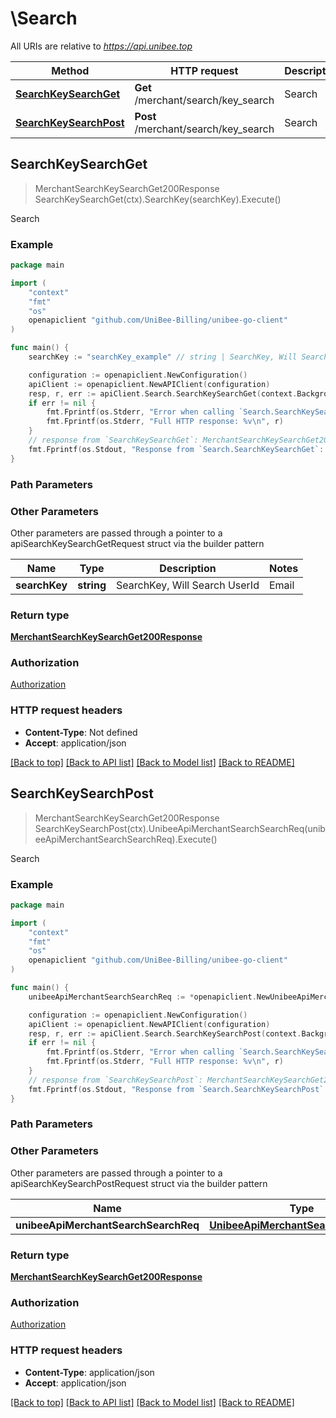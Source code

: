 # \Search

All URIs are relative to *https://api.unibee.top*

Method | HTTP request | Description
------------- | ------------- | -------------
[**SearchKeySearchGet**](Search.md#SearchKeySearchGet) | **Get** /merchant/search/key_search | Search
[**SearchKeySearchPost**](Search.md#SearchKeySearchPost) | **Post** /merchant/search/key_search | Search



## SearchKeySearchGet

> MerchantSearchKeySearchGet200Response SearchKeySearchGet(ctx).SearchKey(searchKey).Execute()

Search

### Example

```go
package main

import (
	"context"
	"fmt"
	"os"
	openapiclient "github.com/UniBee-Billing/unibee-go-client"
)

func main() {
	searchKey := "searchKey_example" // string | SearchKey, Will Search UserId|Email|UserName|CompanyName|SubscriptionId|VatNumber|InvoiceId||PaymentId (optional)

	configuration := openapiclient.NewConfiguration()
	apiClient := openapiclient.NewAPIClient(configuration)
	resp, r, err := apiClient.Search.SearchKeySearchGet(context.Background()).SearchKey(searchKey).Execute()
	if err != nil {
		fmt.Fprintf(os.Stderr, "Error when calling `Search.SearchKeySearchGet``: %v\n", err)
		fmt.Fprintf(os.Stderr, "Full HTTP response: %v\n", r)
	}
	// response from `SearchKeySearchGet`: MerchantSearchKeySearchGet200Response
	fmt.Fprintf(os.Stdout, "Response from `Search.SearchKeySearchGet`: %v\n", resp)
}
```

### Path Parameters



### Other Parameters

Other parameters are passed through a pointer to a apiSearchKeySearchGetRequest struct via the builder pattern


Name | Type | Description  | Notes
------------- | ------------- | ------------- | -------------
 **searchKey** | **string** | SearchKey, Will Search UserId|Email|UserName|CompanyName|SubscriptionId|VatNumber|InvoiceId||PaymentId | 

### Return type

[**MerchantSearchKeySearchGet200Response**](MerchantSearchKeySearchGet200Response.md)

### Authorization

[Authorization](../README.md#Authorization)

### HTTP request headers

- **Content-Type**: Not defined
- **Accept**: application/json

[[Back to top]](#) [[Back to API list]](../README.md#documentation-for-api-endpoints)
[[Back to Model list]](../README.md#documentation-for-models)
[[Back to README]](../README.md)


## SearchKeySearchPost

> MerchantSearchKeySearchGet200Response SearchKeySearchPost(ctx).UnibeeApiMerchantSearchSearchReq(unibeeApiMerchantSearchSearchReq).Execute()

Search

### Example

```go
package main

import (
	"context"
	"fmt"
	"os"
	openapiclient "github.com/UniBee-Billing/unibee-go-client"
)

func main() {
	unibeeApiMerchantSearchSearchReq := *openapiclient.NewUnibeeApiMerchantSearchSearchReq() // UnibeeApiMerchantSearchSearchReq | 

	configuration := openapiclient.NewConfiguration()
	apiClient := openapiclient.NewAPIClient(configuration)
	resp, r, err := apiClient.Search.SearchKeySearchPost(context.Background()).UnibeeApiMerchantSearchSearchReq(unibeeApiMerchantSearchSearchReq).Execute()
	if err != nil {
		fmt.Fprintf(os.Stderr, "Error when calling `Search.SearchKeySearchPost``: %v\n", err)
		fmt.Fprintf(os.Stderr, "Full HTTP response: %v\n", r)
	}
	// response from `SearchKeySearchPost`: MerchantSearchKeySearchGet200Response
	fmt.Fprintf(os.Stdout, "Response from `Search.SearchKeySearchPost`: %v\n", resp)
}
```

### Path Parameters



### Other Parameters

Other parameters are passed through a pointer to a apiSearchKeySearchPostRequest struct via the builder pattern


Name | Type | Description  | Notes
------------- | ------------- | ------------- | -------------
 **unibeeApiMerchantSearchSearchReq** | [**UnibeeApiMerchantSearchSearchReq**](UnibeeApiMerchantSearchSearchReq.md) |  | 

### Return type

[**MerchantSearchKeySearchGet200Response**](MerchantSearchKeySearchGet200Response.md)

### Authorization

[Authorization](../README.md#Authorization)

### HTTP request headers

- **Content-Type**: application/json
- **Accept**: application/json

[[Back to top]](#) [[Back to API list]](../README.md#documentation-for-api-endpoints)
[[Back to Model list]](../README.md#documentation-for-models)
[[Back to README]](../README.md)

